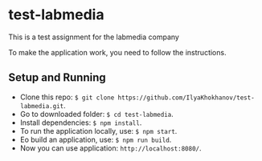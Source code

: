 # test-labmedia

This is a test assignment for the labmedia company

To make the application work, you need to follow the instructions.

## Setup and Running

- Clone this repo: `$ git clone https://github.com/IlyaKhokhanov/test-labmedia.git`.
- Go to downloaded folder: `$ cd test-labmedia`.
- Install dependencies: `$ npm install`.
- To run the application locally, use: `$ npm start`.
- Еo build an application, use: `$ npm run build`.
- Now you can use application: `http://localhost:8080/`.

